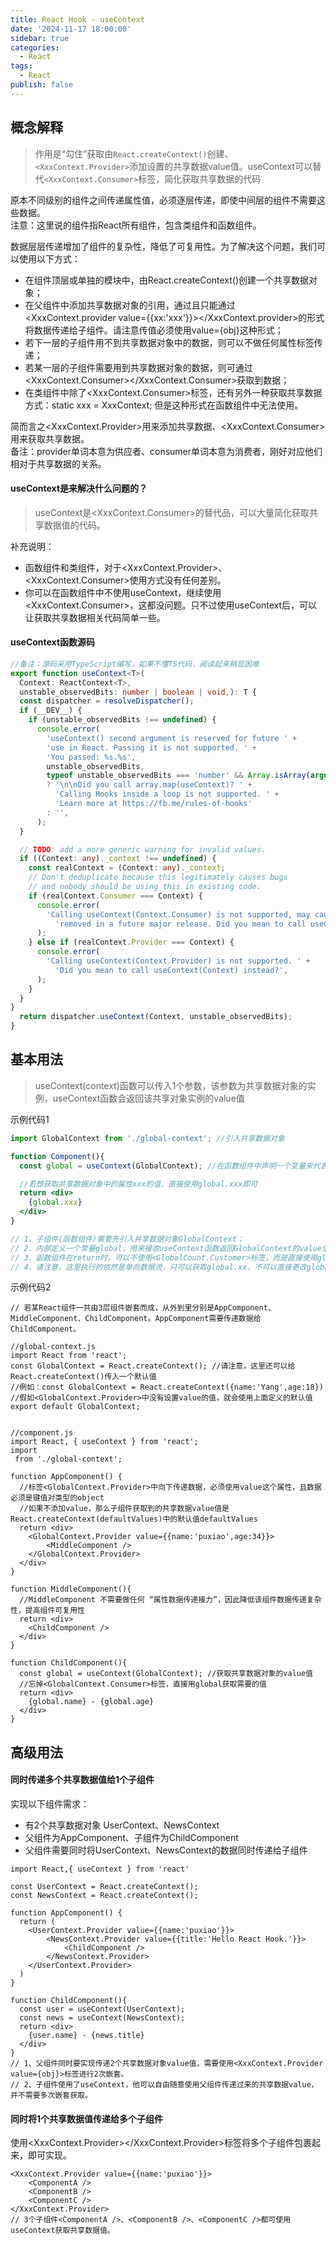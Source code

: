 ```yaml
---
title: React Hook - useContext
date: '2024-11-17 18:00:00'
sidebar: true
categories:
  - React
tags:
  - React
publish: false
---
```


## 概念解释
> 作用是“勾住”获取由`React.createContext()`创建、`<XxxContext.Provider>`添加设置的共享数据value值。useContext可以替代`<XxxContext.Consumer>`标签，简化获取共享数据的代码

原本不同级别的组件之间传递属性值，必须逐层传递，即使中间层的组件不需要这些数据。<br />
注意：这里说的组件指React所有组件，包含类组件和函数组件。

数据层层传递增加了组件的复杂性，降低了可复用性。为了解决这个问题，我们可以使用以下方式：
+ 在组件顶层或单独的模块中，由React.createContext()创建一个共享数据对象；
+ 在父组件中添加共享数据对象的引用，通过且只能通过<XxxContext.provider value={{xx:'xxx'}}></XxxContext.provider>的形式将数据传递给子组件。请注意传值必须使用value={obj}这种形式；
+ 若下一层的子组件用不到共享数据对象中的数据，则可以不做任何属性标签传递；
+ 若某一层的子组件需要用到共享数据对象的数据，则可通过<XxxContext.Consumer></XxxContext.Consumer>获取到数据；
+ 在类组件中除了<XxxContext.Consumer>标签，还有另外一种获取共享数据方式：static xxx = XxxContext; 但是这种形式在函数组件中无法使用。

简而言之<XxxContext.Provider>用来添加共享数据、<XxxContext.Consumer>用来获取共享数据。<br />
备注：provider单词本意为供应者、consumer单词本意为消费者，刚好对应他们相对于共享数据的关系。

#### useContext是来解决什么问题的？
> useContext是<XxxContext.Consumer>的替代品，可以大量简化获取共享数据值的代码。

补充说明：
+ 函数组件和类组件，对于<XxxContext.Provider>、<XxxContext.Consumer>使用方式没有任何差别。
+ 你可以在函数组件中不使用useContext，继续使用<XxxContext.Consumer>，这都没问题。只不过使用useContext后，可以让获取共享数据相关代码简单一些。

#### useContext函数源码
```ts
//备注：源码采用TypeScript编写，如果不懂TS代码，阅读起来稍显困难
export function useContext<T>(
  Context: ReactContext<T>,
  unstable_observedBits: number | boolean | void,): T {
  const dispatcher = resolveDispatcher();
  if (__DEV__) {
    if (unstable_observedBits !== undefined) {
      console.error(
        'useContext() second argument is reserved for future ' +
        'use in React. Passing it is not supported. ' +
        'You passed: %s.%s',
        unstable_observedBits,
        typeof unstable_observedBits === 'number' && Array.isArray(arguments[2])
        ? '\n\nDid you call array.map(useContext)? ' +
          'Calling Hooks inside a loop is not supported. ' +
          'Learn more at https://fb.me/rules-of-hooks'
        : '',
      );
  }

  // TODO: add a more generic warning for invalid values.
  if ((Context: any)._context !== undefined) {
    const realContext = (Context: any)._context;
    // Don't deduplicate because this legitimately causes bugs
    // and nobody should be using this in existing code.
    if (realContext.Consumer === Context) {
      console.error(
        'Calling useContext(Context.Consumer) is not supported, may cause bugs, and will be ' +
          'removed in a future major release. Did you mean to call useContext(Context) instead?',
      );
    } else if (realContext.Provider === Context) {
      console.error(
        'Calling useContext(Context.Provider) is not supported. ' +
          'Did you mean to call useContext(Context) instead?',
      );
    }
  }
}
  return dispatcher.useContext(Context, unstable_observedBits);
}
```

## 基本用法
> useContext(context)函数可以传入1个参数，该参数为共享数据对象的实例，useContext函数会返回该共享对象实例的value值

示例代码1

```jsx
import GlobalContext from './global-context'; //引入共享数据对象

function Component(){
  const global = useContext(GlobalContext); //在函数组件中声明一个变量来代表该共享数据对象的value值

  //若想获取共享数据对象中的属性xxx的值，直接使用global.xxx即可
  return <div>
    {global.xxx}
  </div>
}

// 1、子组件(函数组件)需要先引入共享数据对象GlobalContext；
// 2、内部定义一个常量global，用来接收useContext函数返回GlobalContext的value值；
// 3、函数组件在return时，可以不使用<GlobalCount.Customer>标签，而是直接使用global.xx来获取共享数据；
// 4、请注意，这里执行的依然是单向数据流，只可以获取global.xx，不可以直接更改global.xx;
```

示例代码2
```tsx
// 若某React组件一共由3层组件嵌套而成，从外到里分别是AppComponent、MiddleComponent、ChildComponent。AppComponent需要传递数据给ChildComponent。

//global-context.js 
import React from 'react';
const GlobalContext = React.createContext(); //请注意，这里还可以给React.createContext()传入一个默认值
//例如：const GlobalContext = React.createContext({name:'Yang',age:18})
//假如<GlobalContext.Provider>中没有设置value的值，就会使用上面定义的默认值
export default GlobalContext;


//component.js
import React, { useContext } from 'react';
import 
 from './global-context';

function AppComponent() {
  //标签<GlobalContext.Provider>中向下传递数据，必须使用value这个属性，且数据必须是键值对类型的object
  //如果不添加value，那么子组件获取到的共享数据value值是React.createContext(defaultValues)中的默认值defaultValues
  return <div>
    <GlobalContext.Provider value={{name:'puxiao',age:34}}>
        <MiddleComponent />
    </GlobalContext.Provider>
  </div>
}

function MiddleComponent(){
  //MiddleComponent 不需要做任何 “属性数据传递接力”，因此降低该组件数据传递复杂性，提高组件可复用性
  return <div>
    <ChildComponent />
  </div>
}  

function ChildComponent(){
  const global = useContext(GlobalContext); //获取共享数据对象的value值
  //忘掉<GlobalContext.Consumer>标签，直接用global获取需要的值
  return <div>
    {global.name} - {global.age}
  </div>
}
```

## 高级用法

#### 同时传递多个共享数据值给1个子组件
实现以下组件需求：
+ 有2个共享数据对象 UserContext、NewsContext
+ 父组件为AppComponent、子组件为ChildComponent
+ 父组件需要同时将UserContext、NewsContext的数据同时传递给子组件

```tsx
import React,{ useContext } from 'react'

const UserContext = React.createContext();
const NewsContext = React.createContext();

function AppComponent() {
  return (
    <UserContext.Provider value={{name:'puxiao'}}>
        <NewsContext.Provider value={{title:'Hello React Hook.'}}>
            <ChildComponent />
        </NewsContext.Provider>
    </UserContext.Provider>
  )
}

function ChildComponent(){
  const user = useContext(UserContext);
  const news = useContext(NewsContext);
  return <div>
    {user.name} - {news.title}
  </div>
}
// 1、父组件同时要实现传递2个共享数据对象value值，需要使用<XxxContext.Provider value={obj}>标签进行2次嵌套。
// 2、子组件使用了useContext，他可以自由随意使用父组件传递过来的共享数据value，并不需要多次嵌套获取。
```

#### 同时将1个共享数据值传递给多个子组件
使用<XxxContext.Provider></XxxContext.Provider>标签将多个子组件包裹起来，即可实现。
```tsx
<XxxContext.Provider value={{name:'puxiao'}}>
    <ComponentA />
    <ComponentB />
    <ComponentC />
</XxxContext.Provider>
// 3个子组件<ComponentA />、<ComponentB />、<ComponentC />都可使用useContext获取共享数据值。
```
